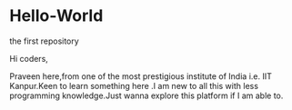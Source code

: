 # Hello-World
the first repository

Hi coders,

Praveen here,from one of the most prestigious institute of India i.e. IIT Kanpur.Keen to learn something here .I am new to all this with less programming knowledge.Just wanna explore this platform if I am able to.
